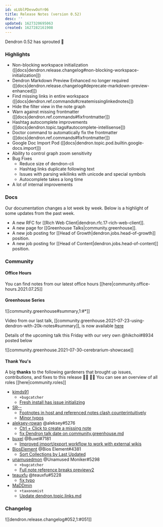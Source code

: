 ```yaml
---
id: oLUblPDevwOoYr06
title: Release Notes (version 0.52)
desc: ''
updated: 1627320695063
created: 1627282161908
---
```


Dendron 0.52 has sprouted  🌱

### Highlights
- Non-blocking workspace initialization ([[docs|dendron.release.changelog#non-blocking-workspace-initialization]])
- Dendron Markdown Preview Enhanced no longer required ([[docs|dendron.release.changelog#deprecate-markdown-preview-enhanced]])
- Find missing links in entire workspace  ([[docs|dendron.ref.commands#createmissinglinkednotes]])
- Hide the filter view in the note graph 
- Warn against missing frontmatter ([[docs|dendron.ref.commands#fixfrontmatter]])
- Hashtag autocomplete improvements ([[docs|dendron.topic.tags#autocomplete-intellisense]])
- Doctor command to automatically fix the frontmatter ([[docs|dendron.ref.commands#fixfrontmatter]])
- Google Doc Import Pod ([[docs|dendron.topic.pod.builtin.google-docs.import]])
- Ability to control graph zoom sensitivity 
- Bug Fixes
  - Reduce size of dendron-cli
  - Hashtag links duplicate following text
  - Issues with parsing wikilinks with unicode and special symbols
  - Autocomplete takes a long time
- A lot of internal improvements

### Docs
Our documentation changes a lot week by week. Below is a highlight of some updates from the past week.

- A new RFC for [[Rich Web Client|dendron.rfc.17-rich-web-client]].
- A new page for [[Greenhouse Talks|community.greenhouse]].
- A new job posting for [[Head of Growth|dendron.jobs.head-of-growth]] position.
- A new job posting for [[Head of Content|dendron.jobs.head-of-content]] position.

### Community

#### Office Hours
You can find notes from our latest office hours [[here|community.office-hours.2021.07.25]]

#### Greenhouse Series

![[community.greenhouse#summary,1:#*]]

Video from our last talk, [[community.greenhouse.2021-07-23-using-dendron-with-20k-notes#summary]], is now available [here](https://www.youtube.com/watch?v=1mXGyG9ikD4)

Details of the upcoming talk this Friday with our very own @hikchoi#8934 posted below

![[community.greenhouse.2021-07-30-cerebrarium-showcase]]


#### Thank You's

A big **thanks** to the following gardeners that brought up issues, contributions, and fixes to this release :man_farmer: :woman_farmer: 
You can see an overview of all roles [[here|community.roles]]

- [kimds91](https://github.com/kimds91)
  - `+bugcatcher`
  - [Fresh install has issue initializing](https://github.com/dendronhq/dendron/issues/1000)
- [SR--](https://github.com/SR--)
  - [Footnotes in host and referenced notes clash counterintuitively](https://github.com/dendronhq/dendron/issues/1001)
  - [Minor typos](https://github.com/dendronhq/dendron-site/pull/149)
- [aleksey-rowan](https://github.com/aleksey-rowan) @aleksey#5276
  - [Ctrl + Click to create a missing note](https://github.com/dendronhq/dendron/issues/1014)
  - [fix Dendron talk date on community.greenhouse.md](https://github.com/dendronhq/dendron-site/pull/147)
- [buxel](https://github.com/buxel) @Buxel#7181
  - [Improved import/export workflow to work with external wikis](https://github.com/dendronhq/dendron/issues/1020)
- [BiosElement](https://github.com/BiosElement) @Bios Element#4381
  - [Sort Collections by Last Updated](https://github.com/dendronhq/dendron/issues/1028)
- [unamusedmon](https://github.com/unamusedmon) @Unamused Moniker#5298
  - `+bugcatcher`
  - [Full note reference breaks previewv2](https://github.com/dendronhq/dendron/issues/1035)
- [teauxfu](https://github.com/teauxfu) @teauxfu#5228
  - [fix typo](https://github.com/dendronhq/dendron-site/pull/146)
- [MaDDmin](https://github.com/MaDDmin)
  - `+taxonomist`
  - [Update dendron.topic.links.md](https://github.com/dendronhq/dendron-site/pull/148)

### Changelog
![[dendron.release.changelog#052,1:#051]]
